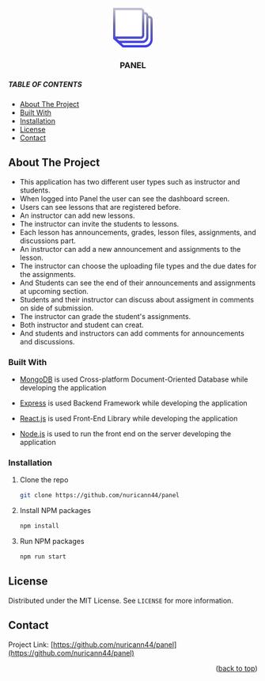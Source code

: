 <div id="top"></div>
<!--
*** Thanks for checking out the Best-README-Template. If you have a suggestion
*** that would make this better, please fork the repo and create a pull request
*** or simply open an issue with the tag "enhancement".
*** Don't forget to give the project a star!
*** Thanks again! Now go create something AMAZING! :D
-->



<!-- PROJECT SHIELDS -->
<!--
-->

<!-- PROJECT LOGO -->
<br />
<div align="center">
  <a href="https://github.com/nuricann44/panel">
    <img src="/client/public/logo512.png" alt="Logo" width="80" height="80">
  </a>

  <h3 align="center"> PANEL </h3>

  
</div>



<!-- TABLE OF CONTENTS -->
##### TABLE OF CONTENTS
  <ul>
    <li> <a href="#about-the-project">About The Project</a> </li>
     <li><a href="#built-with">Built With</a></li>
     <li><a href="#installation">Installation</a></li>
    <li><a href="#license">License</a></li>
    <li><a href="#contact">Contact</a></li>
  </ul>




<!-- ABOUT THE PROJECT -->
## About The Project
<ul>
    <li> This application has two different user types such as instructor and students.  </li>
    <li> When logged into Panel the user can see the dashboard screen. </li>
    <li> Users can see lessons that are registered before. </li>
    <li> An instructor can add new lessons. </li>
    <li> The instructor can invite the students to lessons. </li>
    <li> Each lesson has announcements, grades, lesson files, assignments, and discussions part. </li>
    <li> An instructor can add a new announcement and assignments to the lesson. </li>
    <li> The instructor can choose the uploading file types and the due dates for the assignments. </li>
    <li> And Students can see the end of their announcements and assignments at upcoming section. </li>
    <li> Students and their instructor can discuss about assigment in comments on side of submission.</li>
    <li> The instructor can grade the student's assignments. </li>
    <li> Both instructor and student can creat. </li>
    <li> And students and instructors can add comments for announcements and discussions. </li>
</ul>

### Built With

* [MongoDB](https://www.mongodb.com/) is used Cross-platform Document-Oriented Database while developing the application

* [Express](https://expressjs.com/) is used Backend Framework while developing the application
* [React.js](https://reactjs.org/) is used Front-End Library while developing the application

* [Node.js](https://nodejs.org/en/) is used to run the front end on the server developing the application


### Installation

1. Clone the repo
   ```sh
   git clone https://github.com/nuricann44/panel
   ```
2. Install NPM packages
   ```sh
   npm install
   ```
2. Run NPM packages
   ```sh
   npm run start
   ```

<!-- LICENSE -->
## License

Distributed under the MIT License. See `LICENSE` for more information.


<!-- CONTACT -->
## Contact


Project Link: [https://github.com/nuricann44/panel](https://github.com/nuricann44/panel)


<p align="right">(<a href="#top">back to top</a>)</p>

